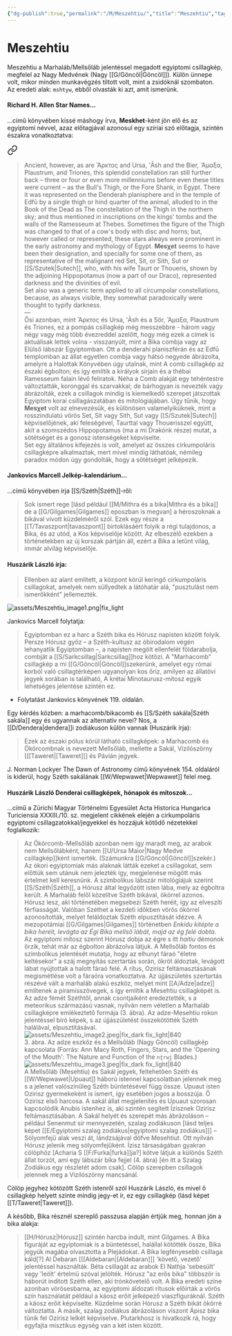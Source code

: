 ```yaml
---
{"dg-publish":true,"permalink":"/M/Meszehtiu/","title":"Meszehtiu","tags":["containstransclusions"],"created":"2023-11-09T05:37","updated":"2025-09-22T01:15"}
---
```



# Meszehtiu

Meszehtiu a Marhaláb/Mellsőláb jelentéssel megadott egyiptomi csillagkép, megfelel az Nagy Medvének (Nagy [[G/Göncöl\|Göncöl]]). Külön ünnepe volt, mikor minden munkavégzés tiltott volt, mint a zsidóknál szombaton.  
Az eredeti alak: `mshtyw`, ebből olvasták ki azt, amit ismerünk.  


#### Richard H. Allen Star Names...

...című könyvében kissé máshogy írva, **Meskhet**-ként jön elő és az egyiptomi névvel, azaz előtagjával azonosul egy szíriai szó előtagja, szintén északra vonatkoztatva:  

<div class="transclusion internal-embed is-loaded"><a class="markdown-embed-link" href="/M/MISZ/#k9sqfa" aria-label="Open link"><svg xmlns="http://www.w3.org/2000/svg" width="24" height="24" viewBox="0 0 24 24" fill="none" stroke="currentColor" stroke-width="2" stroke-linecap="round" stroke-linejoin="round" class="svg-icon lucide-link"><path d="M10 13a5 5 0 0 0 7.54.54l3-3a5 5 0 0 0-7.07-7.07l-1.72 1.71"></path><path d="M14 11a5 5 0 0 0-7.54-.54l-3 3a5 5 0 0 0 7.07 7.07l1.71-1.71"></path></svg></a><div class="markdown-embed">



> Ancient, however, as are Ἄρκτος and Ursa, ʽĀsh and the Bier, Ἅμαξα, Plaustrum, and Triones, this splendid constellation ran still further back – three or four or even more millenniums before even these titles were current – as the Bull's Thigh, or the Fore Shank, in Egypt. There it was represented on the Denderah planisphere and in the temple of Edfū by a single thigh or hind quarter of the animal, alluded to in the Book of the Dead as The constellation of the Thigh in the northern sky; and thus mentioned in inscriptions on the kings' tombs and the walls of the Ramesseum at Thebes. Sometimes the figure of the Thigh was changed to that of a cow's body with disc and horns; but, however called or represented, these stars always were prominent in the early astronomy and mythology of Egypt. **Mesχet** seems to have been their designation, and specially for some one of them, as representative of the malignant red Set,​ Sit, or Sith, Sut or [[S/Szutek\|Sutech]], who, with his wife Taurt or Thoueris, shown by the adjoining Hippopotamus (now a part of our Draco), represented darkness and the divinities of evil.  
> Set also was a generic term applied to all circumpolar constellations, because, as always visible, they somewhat paradoxically were thought to typify darkness.  
> —  
> Ősi azonban, mint Ἄρκτος és Ursa, ʽĀsh és a Sör, Ἅμαξα, Plaustrum és Triones, ez a pompás csillagkép még messzebbre - három vagy négy vagy még több évezreddel azelőtt, hogy még ezek a címek is aktuálisak lettek volna - visszanyúlt, mint a Bika combja vagy az Elülső lábszár Egyiptomban. Ott a denderahi planiszférán és az Edfū templomban az állat egyetlen combja vagy hátsó negyede ábrázolta, amelyre a Halottak Könyvében úgy utalnak, mint A comb csillagkép az északi égbolton; és így említik a királyok sírjain és a thébai Ramesseum falain lévő feliratok. Néha a Comb alakját egy tehéntestre változtatták, koronggal és szarvakkal; de bárhogyan is nevezték vagy ábrázolták, ezek a csillagok mindig is kiemelkedő szerepet játszottak Egyiptom korai csillagászatában és mitológiájában. Úgy tűnik, hogy **Mesχet** volt az elnevezésük, és különösen valamelyiküknek, mint a rosszindulatú vörös Set, Sit vagy Sith, Sut vagy [[S/Szutek\|Sutech]] képviselőjének, aki feleségével, Taurttal vagy Thouerisszel együtt, akit a szomszédos Hippopotamus (ma a mi Drakónk része) mutat, a sötétséget és a gonosz istenségeket képviselte.  
> Set egy általános kifejezés is volt, amelyet az összes cirkumpoláris csillagképre alkalmaztak, mert mivel mindig láthatóak, némileg paradox módon úgy gondolták, hogy a sötétséget jelképezik.  


</div></div>


#### Jankovics Marcell Jelkép-kalendárium...

...című könyvében írja [[S/Széth\|Széth]]-ről:  
> Sok ismert rege \[lásd például [[M/Mithra és a bika\|Mithra és a bika]] de a [[G/Gilgames\|Gilgames]] eposzban is megvan\] a héroszoknak a bikával vívott küzdelméről szól. Ezek egy része a [[T/Tavaszpont\|tavaszpont]] birtoklásáért folyik a régi tulajdonos, a Bika, és az utód, a Kos képviselője között. Az elbeszélő ezekben a történetekben az új korszak pártján áll, ezért a Bika a letűnt világ, immár alvilág képviselője.  

#### Huszárik László írja:  

> Ellenben az alant említett, a központ körül keringő cirkumpoláris csillagokat, amelyek nem süllyedtek a látóhatár alá, "pusztulást nem ismerőkként" jellemezték.  

![assets/Meszehtiu_image1.png|fix_light](/img/user/M/assets/Meszehtiu_image1.png)  

Jankovics Marcell folytatja:  
> Egyiptomban ez a harc a Széth bika és Hórusz napisten között folyik. Persze Hórusz győz – a Széth-kultusz az óbirodalom végén lehanyatlik Egyiptomban –, a napisten megölt ellenfelét földarabolja, combját a [[S/Sarkcsillag\|Sarkcsillag]]hoz kötözi. A "Marhacomb" csillagkép a mi [[G/Göncöl\|Göncöl]]szekerünk, amelyet egy római korból való csillagtérképen ugyanolyan kos őriz, amilyen az állatövi jegyek sorában is található, A krétai Minotaurusz-mítosz egyik lehetséges jelentése szintén ez.  
- Folytatást Jankovics könyvének 119. oldalán.

Egy kérdés közben: a marhacomb/bikacomb és [[S/Széth sakála\|Széth sakála]] egy és ugyannak az alternatív nevei? Nos, a [[D/Dendera\|dendera]]i zodiákuson külön vannak (Huszárik írja):  
> Ezek az északi pólus körül látható csillagképek: a Marhacomb és Ökörcombnak is nevezett Mellsőláb, mellette a Sakál, Vízilószörny \[[[Taweret\|[Taweret]]\] és Pávián jegyek.  

J. Norman Lockyer The Dawn of Astronomy című könyvének 154. oldaláról is kiderül, hogy Széth sakálának [[W/Wepwawet\|Wepwawet]] felel meg.  

#### Huszárik László Denderai csillagképek, hónapok és mítoszok...

...című a Zürichi Magyar Történelmi Egyesület Acta Historica Hungarica Turiciensia XXXIII./10. sz. megjelent cikkének elején a cirkumpoláris egyiptomi csillagzatokkal/jegyekkel és hozzájuk kötődő nézetekkel foglalkozik:  
> Az Ökörcomb-Mellsőláb azonban nem így maradt meg, az arabok nem Mellsőlábként, hanem [[U/Ursa Maior\|Nagy Medve csillagkép]]ként ismerték. (Számunkra [[G/Göncöl\|Göncöl]]szekér.) Az ókori egyiptomiak más alaknak látták ezeket a csillagokat, sem előttük sem utánuk nem jelezték így, megjelenése mögött más értelmet kell keresnünk. A szimbolikus lábszár mitológiájuk szerint [[S/Széth\|Széth]], a Hórusz által legyőzött isten lába, mely az égboltra került. A Marhaláb felől közelítve Széth bikával, ökörrel azonos. Hórusz lesz, aki történetében megsebezi Széth heréit, így az elveszíti férfiasságát. Valóban Széthet a kezdeti időkben vörös ökörrel azonosították, melyet feláldoztak Széth elpusztítását idézve. A mezopotámiai [[G/Gilgames\|Gilgames]] történetben *Enkidu kitépte a bika heréit, levágta az Égi Bika mellső lábát, majd az ég felé dobta.* Az egyiptomi mítosz szerint Hórusz dobja az égre s itt *haitiu* démonok őrzik, tehát már az égbolton ábrázolva látjuk. A Mellsőláb fontos és szimbolikus jelentését mutatja, hogy az elhunyt fáraó "életre keltésekor" a száj megnyitás szertartás során, ökröt áldoztak, levágott lábat nyújtottak a halott fáraó felé. A rítus, Ozirisz feltámasztásának megismétlése volt a fáraóra vonatkoztatva. Az újjászületés szertartás részévé vált a marhaláb alakú eszköz, melyet mint [[A/Adze\|adze]] említenek a piramisszövegek, s így említik a Mesehtiu csillagképét is. Az adze fémét Széthtől, annak csontjaiként eredeztették, s a meteorikus származású vasnak, nyilván nem véletlen a Marhaláb csillagképre emlékeztető formája (3. ábra). Az adze-Mesehtiu rokon jelentéssel bíró képek, s az újjászületést összekötötték Széth halálával, elpusztításával.  
> ![assets/Meszehtiu_image2.jpeg|fix_dark fix_light|840](/img/user/M/assets/Meszehtiu_image2.jpeg)  
> 3\. ábra. Az adze eszköz és a Mellsőláb (Nagy Göncöl) csillagkép kapcsolata (Forrás: Ann Macy Roth, Fingers, Stars, and the 'Opening of the Mouth': The Nature and Function of the `nṯrwj` Blades.)  
> ![assets/Meszehtiu_image3.jpeg|fix_dark fix_light|840](/img/user/M/assets/Meszehtiu_image3.jpeg)  
> A Mellsőláb (Mesehtiu) és Sakál jegyek, feltehetően Széth és [[W/Wepwawet\|Upuaut]] háború istennel kapcsolatban jelennek meg s a jelenet valószínűleg Széth büntetésével függ össze. Upuaut isten Ozirisz gyermekeként is ismert, így esetében jogos a bosszúja. Ő Ozirisz első harcosa. A sakál állat megjelenítés és Upuaut szorosan kapcsolódik Anubis istenhez is, aki szintén segített Ízisznek Ozirisz feltámasztásában. A Sakál helyét és szerepét más ábrázoláson – például Senenmut sír mennyezetén, szalag zodiákuson \[lásd teljes képet [[E/Egyiptomi szalag zodiákus\|egyiptomi szalag zodiákus]]\] – Sólyomfejű alak veszi át, lándzsájával döfve Mesehtiut. Ott nyilván Hórusz jelenik meg sólyomfejűként. Ízisz társaságában gyakran cölöphöz \[Acharia S [[F/Furka\|furká]]ja?\] kötve látjuk a különös Széth állat torzót, ami egy lábszár bika fejjel (4. ábra) \[én itt a Szalag Zodiákus egy részletét adom csak\]. Cölöp szerepben csillagok jelennek meg a Vizilószörny mancsánál.  

Cölöp jegyhez kötözött Széth istenről szól Huszárik László, és mivel ő csillagkép helyett szinte mindig jegy-et ír, ez egy csillagkép (lásd képet [[T/Taweret\|Taweret]]).  

A később, Bika résznél szereplő passzusa alapján értjük meg, honnan jön a bika alakja:  
> [[H/Hórusz\|Hórusz]] szintén harcba indult, mint Gilgames. A Bika figuráját az egyiptomiak is a büntetéssel, halállal kötötték össze, Bika jegyük magába olvasztotta a Plejádokat. A Bika legfényesebb csillaga káld\[?\] Al Debaran \[[[Aldebaran\|[Aldebaran]]\] 'követő, vezető' jelentéssel használták. Béta csillagát az arabok El Nathja 'sebesült' vagy 'leölt' értelmű szóval jelölték. Hórusz "az erős bika" többször is háborút indított Széth ellen, aki trónkövetelő volt. A Bika eredeti színe azonban vörösesbarna, az egyiptomi áldozati rítusok előírták a vörös szín használatát például a káosz erőit jelképező viaszfiguráknál. Széth a káosz erőit képviselte. Küzdelme során Hórusz a Széth bikát ökörré változtatta. A másik, szalag zodiákus ábrázoláson viszont Ápisz bika tűnik fel Ozirisz lelkét képviselve. Plutarkhosz is hivatkozik rá, hogy egyfajta misztikus egység van a két isten között.  